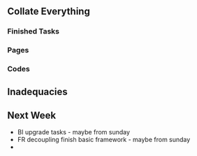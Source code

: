 
## Collate Everything


### Finished Tasks


### Pages


### Codes




## Inadequacies




## Next Week

- BI upgrade tasks - maybe from sunday
- FR decoupling finish basic framework - maybe from sunday
- 
